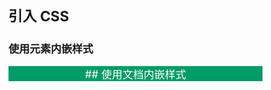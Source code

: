 <style type="text/css">
        .green{
            background:#009C67;
            text-align:center;
            font-size: 1.5em;
            color: white;
        }
        .red{
            background:#F4511E;
            text-align:left;
            padding-left: 16px;
            font-size: 1.2em;
            color: white
        }
        .html{
            border:thin solid #009C67; padding:12px; margin:12px;
        }
</style>

# 引入 CSS
## 使用元素内嵌样式
<div class="green">
<p
</div>
## 使用文档内嵌样式
